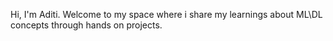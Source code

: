 Hi, I'm Aditi.
Welcome to my space where i share my learnings about ML\DL concepts through hands on projects.
